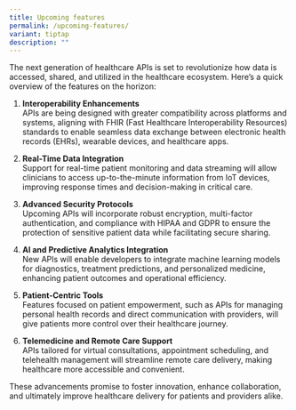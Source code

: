 ```yaml
---
title: Upcoming features
permalink: /upcoming-features/
variant: tiptap
description: ""
---
```

<p>The next generation of healthcare APIs is set to revolutionize how data
is accessed, shared, and utilized in the healthcare ecosystem. Here’s a
quick overview of the features on the horizon:</p>
<ol>
<li>
<p><strong>Interoperability Enhancements</strong>
<br>APIs are being designed with greater compatibility across platforms and
systems, aligning with FHIR (Fast Healthcare Interoperability Resources)
standards to enable seamless data exchange between electronic health records
(EHRs), wearable devices, and healthcare apps.</p>
</li>
<li>
<p><strong>Real-Time Data Integration</strong>
<br>Support for real-time patient monitoring and data streaming will allow
clinicians to access up-to-the-minute information from IoT devices, improving
response times and decision-making in critical care.</p>
</li>
<li>
<p><strong>Advanced Security Protocols</strong>
<br>Upcoming APIs will incorporate robust encryption, multi-factor authentication,
and compliance with HIPAA and GDPR to ensure the protection of sensitive
patient data while facilitating secure sharing.</p>
</li>
<li>
<p><strong>AI and Predictive Analytics Integration</strong>
<br>New APIs will enable developers to integrate machine learning models for
diagnostics, treatment predictions, and personalized medicine, enhancing
patient outcomes and operational efficiency.</p>
</li>
<li>
<p><strong>Patient-Centric Tools</strong>
<br>Features focused on patient empowerment, such as APIs for managing personal
health records and direct communication with providers, will give patients
more control over their healthcare journey.</p>
</li>
<li>
<p><strong>Telemedicine and Remote Care Support</strong>
<br>APIs tailored for virtual consultations, appointment scheduling, and telehealth
management will streamline remote care delivery, making healthcare more
accessible and convenient.</p>
</li>
</ol>
<p>These advancements promise to foster innovation, enhance collaboration,
and ultimately improve healthcare delivery for patients and providers alike.</p>